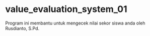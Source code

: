# value_evaluation_system_01
Program ini membantu untuk mengecek nilai sekor siswa anda
oleh Rusdianto, S.Pd.
